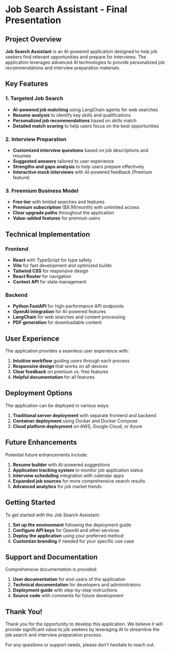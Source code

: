 # Job Search Assistant - Final Presentation

## Project Overview

**Job Search Assistant** is an AI-powered application designed to help job seekers find relevant opportunities and prepare for interviews. The application leverages advanced AI technologies to provide personalized job recommendations and interview preparation materials.

## Key Features

### 1. Targeted Job Search
- **AI-powered job matching** using LangChain agents for web searches
- **Resume analysis** to identify key skills and qualifications
- **Personalized job recommendations** based on skills match
- **Detailed match scoring** to help users focus on the best opportunities

### 2. Interview Preparation
- **Customized interview questions** based on job descriptions and resumes
- **Suggested answers** tailored to user experience
- **Strengths and gaps analysis** to help users prepare effectively
- **Interactive mock interviews** with AI-powered feedback (Premium feature)

### 3. Freemium Business Model
- **Free tier** with limited searches and features
- **Premium subscription** ($9.99/month) with unlimited access
- **Clear upgrade paths** throughout the application
- **Value-added features** for premium users

## Technical Implementation

### Frontend
- **React** with TypeScript for type safety
- **Vite** for fast development and optimized builds
- **Tailwind CSS** for responsive design
- **React Router** for navigation
- **Context API** for state management

### Backend
- **Python FastAPI** for high-performance API endpoints
- **OpenAI integration** for AI-powered features
- **LangChain** for web searches and content processing
- **PDF generation** for downloadable content

## User Experience

The application provides a seamless user experience with:

1. **Intuitive workflow** guiding users through each process
2. **Responsive design** that works on all devices
3. **Clear feedback** on premium vs. free features
4. **Helpful documentation** for all features

## Deployment Options

The application can be deployed in various ways:

1. **Traditional server deployment** with separate frontend and backend
2. **Container deployment** using Docker and Docker Compose
3. **Cloud platform deployment** on AWS, Google Cloud, or Azure

## Future Enhancements

Potential future enhancements include:

1. **Resume builder** with AI-powered suggestions
2. **Application tracking system** to monitor job application status
3. **Interview scheduling** integration with calendar apps
4. **Expanded job sources** for more comprehensive search results
5. **Advanced analytics** for job market trends

## Getting Started

To get started with the Job Search Assistant:

1. **Set up the environment** following the deployment guide
2. **Configure API keys** for OpenAI and other services
3. **Deploy the application** using your preferred method
4. **Customize branding** if needed for your specific use case

## Support and Documentation

Comprehensive documentation is provided:

1. **User documentation** for end-users of the application
2. **Technical documentation** for developers and administrators
3. **Deployment guide** with step-by-step instructions
4. **Source code** with comments for future development

## Thank You!

Thank you for the opportunity to develop this application. We believe it will provide significant value to job seekers by leveraging AI to streamline the job search and interview preparation process.

For any questions or support needs, please don't hesitate to reach out.
